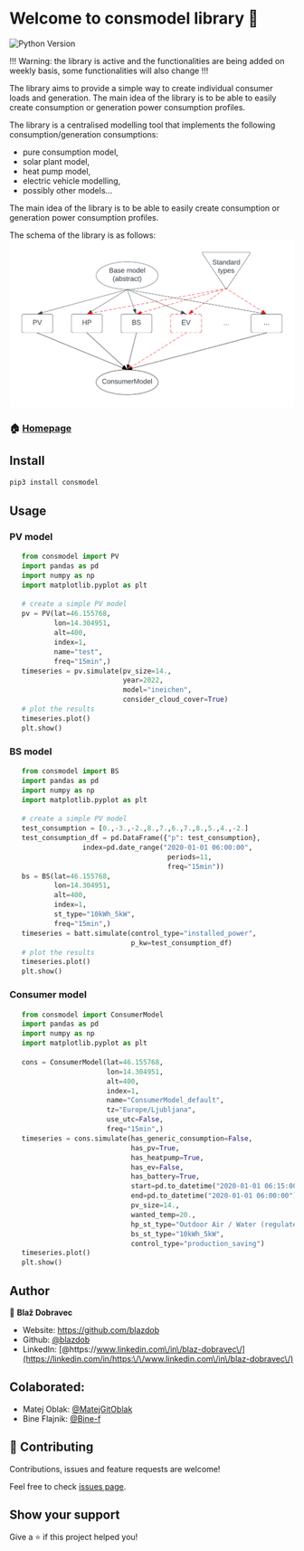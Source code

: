 # Welcome to consmodel library 👋

![Python Version](https://img.shields.io/badge/3.8%20%7C%203.9%20%7C%203.10%20%7C%203.11-blue)

!!! Warning: the library is active and the functionalities are being added on weekly basis, some functionalities will also change !!!

The library aims to provide a simple way to create individual consumer loads and generation. The main idea of the library is to be able to easily create consumption or generation power consumption profiles.

The library is a centralised modelling tool that implements the following consumption/generation consumptions:
   * pure consumption model,
   * solar plant model,
   * heat pump model,
   * electric vehicle modelling,
   * possibly other models...

The main idea of the library is to be able to easily create consumption or generation power consumption profiles.

The schema of the library is as follows:
![](imgs/diagram.png)
### 🏠 [Homepage](https://github.com/blazdob/consmodel)

## Install

```sh
pip3 install consmodel
```

## Usage

### PV model
```python
   from consmodel import PV
   import pandas as pd
   import numpy as np
   import matplotlib.pyplot as plt

   # create a simple PV model
   pv = PV(lat=46.155768,
           lon=14.304951,
           alt=400,
           index=1,
           name="test",
           freq="15min",)
   timeseries = pv.simulate(pv_size=14.,
                            year=2022,
                            model="ineichen",
                            consider_cloud_cover=True)
   # plot the results
   timeseries.plot()
   plt.show()
```

### BS model
```python
   from consmodel import BS
   import pandas as pd
   import numpy as np
   import matplotlib.pyplot as plt

   # create a simple PV model
   test_consumption = [0.,-3.,-2.,8.,7.,6.,7.,8.,5.,4.,-2.]
   test_consumption_df = pd.DataFrame({"p": test_consumption},
                  index=pd.date_range("2020-01-01 06:00:00",
                                       periods=11,
                                       freq="15min"))
   bs = BS(lat=46.155768,
           lon=14.304951,
           alt=400,
           index=1,
           st_type="10kWh_5kW",
           freq="15min",)
   timeseries = batt.simulate(control_type="installed_power",
                              p_kw=test_consumption_df)
   # plot the results
   timeseries.plot()
   plt.show()
```

### Consumer model
```python
   from consmodel import ConsumerModel
   import pandas as pd
   import numpy as np
   import matplotlib.pyplot as plt

   cons = ConsumerModel(lat=46.155768,
                        lon=14.304951,
                        alt=400,
                        index=1,
                        name="ConsumerModel_default",
                        tz="Europe/Ljubljana",
                        use_utc=False,
                        freq="15min",)
   timeseries = cons.simulate(has_generic_consumption=False,
                              has_pv=True,
                              has_heatpump=True,
                              has_ev=False,
                              has_battery=True,
                              start=pd.to_datetime("2020-01-01 06:15:00"),
                              end=pd.to_datetime("2020-01-01 06:00:00")+pd.Timedelta("1d"),
                              pv_size=14.,
                              wanted_temp=20.,
                              hp_st_type="Outdoor Air / Water (regulated)",
                              bs_st_type="10kWh_5kW",
                              control_type="production_saving")
   timeseries.plot()
   plt.show()
```


## Author

👤 **Blaž Dobravec**

* Website: https://github.com/blazdob
* Github: [@blazdob](https://github.com/blazdob)
* LinkedIn: [@https:\/\/www.linkedin.com\/in\/blaz-dobravec\/](https://linkedin.com/in/https:\/\/www.linkedin.com\/in\/blaz-dobravec\/)

## Colaborated:

* Matej Oblak: [@MatejGitOblak](https://github.com/MatejGitOblak)
* Bine Flajnik: [@Bine-f](https://github.com/Bine-f)


## 🤝 Contributing

Contributions, issues and feature requests are welcome!

Feel free to check [issues page](https://github.com/blazdob/consmodel/issue).

## Show your support

Give a ⭐️ if this project helped you!

